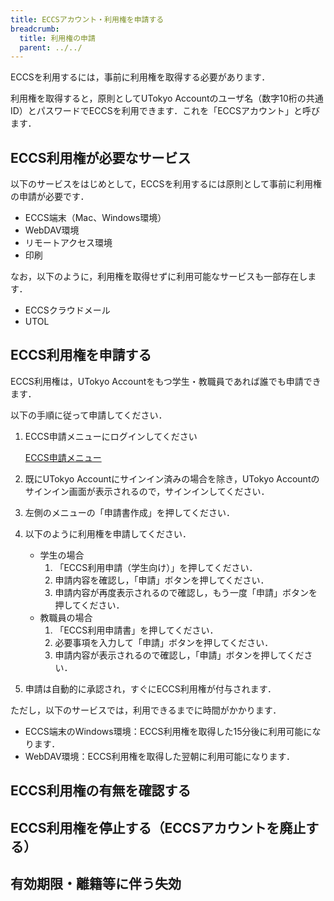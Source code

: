```yaml
---
title: ECCSアカウント・利用権を申請する
breadcrumb:
  title: 利用権の申請
  parent: ../../
---
```


ECCSを利用するには，事前に利用権を取得する必要があります．

利用権を取得すると，原則としてUTokyo Accountのユーザ名（数字10桁の共通ID）とパスワードでECCSを利用できます．これを「ECCSアカウント」と呼びます．

## ECCS利用権が必要なサービス

以下のサービスをはじめとして，ECCSを利用するには原則として事前に利用権の申請が必要です．

- ECCS端末（Mac、Windows環境）
- WebDAV環境
- リモートアクセス環境
- 印刷

なお，以下のように，利用権を取得せずに利用可能なサービスも一部存在します．

- ECCSクラウドメール
- UTOL

## ECCS利用権を申請する

ECCS利用権は，UTokyo Accountをもつ学生・教職員であれば誰でも申請できます．

以下の手順に従って申請してください．

1. ECCS申請メニューにログインしてください
    <div class="box">

    [ECCS申請メニュー](https://idm.ecc.u-tokyo.ac.jp/idworkflow/)

    </div>
1. 既にUTokyo Accountにサインイン済みの場合を除き，UTokyo Accountのサインイン画面が表示されるので，サインインしてください．
1. 左側のメニューの「申請書作成」を押してください．
1. 以下のように利用権を申請してください．
    - 学生の場合
        1. 「ECCS利用申請（学生向け）」を押してください．
        1. 申請内容を確認し，「申請」ボタンを押してください．
        1. 申請内容が再度表示されるので確認し，もう一度「申請」ボタンを押してください．
    - 教職員の場合
        1. 「ECCS利用申請書」を押してください．
        1. 必要事項を入力して「申請」ボタンを押してください．
        1. 申請内容が表示されるので確認し，「申請」ボタンを押してください．
1. 申請は自動的に承認され，すぐにECCS利用権が付与されます．

ただし，以下のサービスでは，利用できるまでに時間がかかります．

- ECCS端末のWindows環境：ECCS利用権を取得した15分後に利用可能になります．
- WebDAV環境：ECCS利用権を取得した翌朝に利用可能になります．

## ECCS利用権の有無を確認する

## ECCS利用権を停止する（ECCSアカウントを廃止する）

## 有効期限・離籍等に伴う失効
